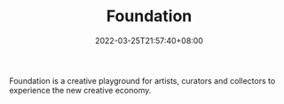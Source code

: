 ﻿---
weight: 
title: "Foundation"
description: "Foundation is a creative playground for artists, curators and collectors to experience the new creative economy."
date: 2022-03-25T21:57:40+08:00
lastmod: 2022-03-25T16:45:40+08:00
draft: false
authors: ["Metabd"]
featuredImage: "138.png"
link: "https://foundation.app/"
tags: ["Foundation","交易所"]
categories: ["navigation"]
navigation: ["交易所"]
lightgallery: true
toc: true
pinned: false
recommend: false
recommend1: false
---
Foundation is a creative playground for artists, curators and collectors to experience the new creative economy.
